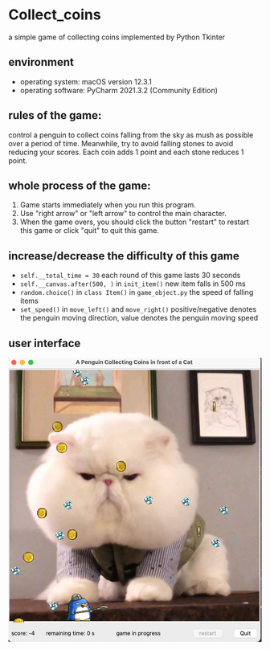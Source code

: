 # Collect_coins
a simple game of collecting coins implemented by Python Tkinter

## environment
- operating system: macOS version 12.3.1
- operating software: PyCharm 2021.3.2 (Community Edition)

## rules of the game:
control a penguin to collect coins falling from the sky as mush as possible
over a period of time. Meanwhile, try to avoid falling stones to avoid reducing
your scores. Each coin adds 1 point and each stone reduces 1 point.

## whole process of the game:
1. Game starts immediately when you run this program. 
2. Use "right arrow" or "left arrow" to control the main character. 
3. When the game overs, you should click the button "restart" to restart this game or click "quit" to quit this game.

## increase/decrease the difficulty of this game
- `self.__total_time = 30` each round of this game lasts 30 seconds                                
- `self.__canvas.after(500, )` in `init_item()` new item falls in 500 ms 
- `random.choice()` in `class Item()` in `game_object.py` the speed of falling items                                                                               
- `set_speed()` in `move_left()` and `move_right()` positive/negative denotes the penguin moving direction, value denotes the penguin moving speed         
                                                                 
## user interface
![The user interface](https://github.com/HaochenZong/Collect_coins/blob/main/user_interface.png) 
